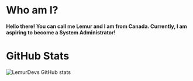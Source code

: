 # Who am I?

**Hello there! You can call me Lemur and I am from Canada. Currently, I am aspiring to become a System Administrator!**


# GitHub Stats

![LemurDevs GitHub stats](https://github-readme-stats.vercel.app/api?username=LemurDev&show_icons=true&theme=onedark)
